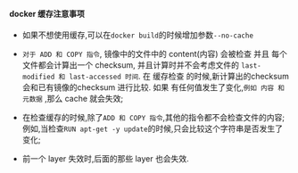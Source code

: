#### docker 缓存注意事项
- 如果不想使用缓存,可以在`docker build`的时候增加参数`--no-cache`  
- `对于 ADD 和 COPY 指令`, 镜像中的文件中的 content(内容) 会被检查 并且 每个文件都会计算出一个 checksum,
并且计算时并不会考虑文件的 `last-modified 和 last-accessed 时间`.  在 缓存检查 的时候,新计算出的checksum
会和已有镜像的checksum 进行比较. 如果 有任何值发生了变化,`例如 内容 和 元数据` ,那么 cache 就会失效;

- 在检查缓存的时候,除了`ADD 和 COPY 指令`,其他的指令都不会检查文件的内容; 例如,当检查`RUN apt-get -y update`的时候,只会比较这个字符串是否发生了变化;  
- 前一个 layer 失效时,后面的那些 layer 也会失效.  
